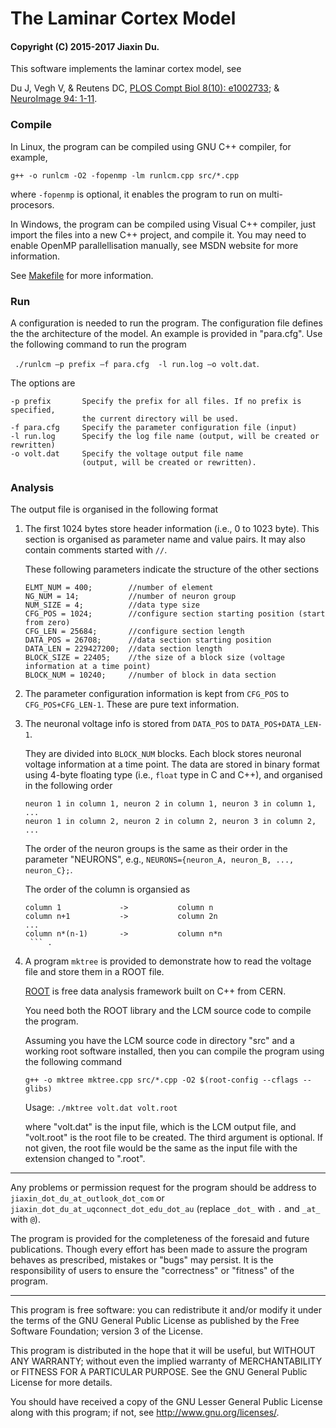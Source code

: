 # The Laminar Cortex Model 

#### Copyright (C) 2015-2017 Jiaxin Du.

This software implements the laminar cortex model, see

   Du J, Vegh V, & Reutens DC, [PLOS Compt Biol 8(10): e1002733](https://doi.org/10.1371/journal.pcbi.1002733); & [NeuroImage 94: 1-11](https://doi.org/10.1016/j.neuroimage.2014.03.015).

### Compile
In Linux, the program can be compiled using GNU C++ compiler, for example, 

``` g++ -o runlcm -O2 -fopenmp -lm runlcm.cpp src/*.cpp ```

where ```-fopenmp``` is optional, it enables the program to run on multi-procesors.

In Windows, the program can be compiled using Visual C++ compiler, just import 
the files into a new C++ project, and compile it. You may need to enable 
OpenMP parallellisation manually, see MSDN website for more information.

See [Makefile](Makefile) for more information.
### Run

A configuration is needed to run the program. The configuration file defines the
the architecture of the model. An example is provided in "para.cfg".  Use the 
following command to run the program

``` ./runlcm –p prefix –f para.cfg  -l run.log –o volt.dat```.

The options are

    -p prefix       Specify the prefix for all files. If no prefix is specified, 
                    the current directory will be used.
    -f para.cfg     Specify the parameter configuration file (input)
    -l run.log      Specify the log file name (output, will be created or rewritten)
    -o volt.dat     Specify the voltage output file name 
                    (output, will be created or rewritten).

### Analysis
  The output file is organised in the following format
 1. The first 1024 bytes store header information (i.e., 0 to 1023 byte).
    This section is organised as parameter name and value pairs. It may also contain 
	comments started with ```//```.
	
	These following parameters indicate the structure of the other sections
	```
	ELMT_NUM = 400;        //number of element
	NG_NUM = 14;           //number of neuron group
	NUM_SIZE = 4;          //data type size
	CFG_POS = 1024;        //configure section starting position (start from zero)
	CFG_LEN = 25684;       //configure section length
	DATA_POS = 26708;      //data section starting position
	DATA_LEN = 229427200;  //data section length
	BLOCK_SIZE = 22405;    //the size of a block size (voltage information at a time point)
	BLOCK_NUM = 10240;     //number of block in data section
	```
 2. The parameter configuration information is kept from ```CFG_POS``` to ```CFG_POS+CFG_LEN-1```.
    These are pure text information.
 
 3. The neuronal voltage info is stored from ```DATA_POS``` to ```DATA_POS+DATA_LEN-1```.
 
    They are divided into ```BLOCK_NUM``` blocks. Each block stores neuronal voltage information at 
	a time point. The data are stored in binary format using 4-byte floating type (i.e., ```float``` type in C and C++), and organised in the following order
	```
	neuron 1 in column 1, neuron 2 in column 1, neuron 3 in column 1, ...
	neuron 1 in column 2, neuron 2 in column 2, neuron 3 in column 2, ...
	```
	The order of the neuron groups is the same as their order in the parameter "NEURONS", e.g., 
	```NEURONS={neuron_A, neuron_B, ..., neuron_C};```.

    The order of the column is organsied as
    
    ```	
	column 1             ->           column n
	column n+1           ->           column 2n
	... 
	column n*(n-1)       ->           column n*n 
     ``` .
	
 4. A program ```mktree``` is provided to demonstrate how to read the voltage file and store them 
    in a ROOT file.
  
    [ROOT](https://root.cern.ch) is free data analysis framework built on C++ from CERN.

    You need both the ROOT library and the LCM source code to compile the program.

    Assuming you have the LCM source code in directory "src" and a working root software installed, then you can compile the program using the following command

    ``` g++ -o mktree mktree.cpp src/*.cpp -O2 $(root-config --cflags --glibs) ```

    Usage:
    ```./mktree volt.dat volt.root```

    where "volt.dat" is the input file, which is the LCM output file, 
       and "volt.root" is the root file to be created. The third argument is optional. If not given, the root file 
       would be the same as the input file with the extension changed to ".root".
       
--------
Any problems or permission request for the program should be address to ```jiaxin_dot_du_at_outlook_dot_com``` or ```jiaxin_dot_du_at_uqconnect_dot_edu_dot_au``` (replace ```_dot_``` with ```.``` and ```_at_``` with ```@```).
	
The program is provided for the completeness of the foresaid and future publications. 
Though every effort has been made to assure the program behaves as prescribed, 
mistakes or "bugs" may persist. It is the responsibility of users to ensure the 
"correctness" or "fitness" of the program.

--------
This program is free software: you can redistribute it and/or modify it under 
the terms of the GNU General Public License as published by the Free Software 
Foundation; version 3 of the License.

This program is distributed in the hope that it will be useful, but WITHOUT 
ANY WARRANTY; without even the implied warranty of MERCHANTABILITY or FITNESS 
FOR A PARTICULAR PURPOSE. See the GNU General Public License for more details.

You should have received a copy of the GNU Lesser General Public License along 
with this program; if not, see <http://www.gnu.org/licenses/>.

